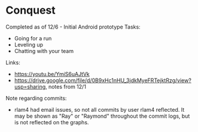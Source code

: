 # Conquest

Completed as of 12/6 - Initial Android prototype
Tasks:
 - Going for a run
 - Leveling up
 - Chatting with your team
 
Links:
 - https://youtu.be/YmiS6uAJtVk
 - https://drive.google.com/file/d/0B9xHc1nHU_3jdkMyeFRTejktRzg/view?usp=sharing, notes from 12/1


Note regarding commits:
- rlam4 had email issues, so not all commits by user rlam4 reflected. It may be shown as "Ray" or "Raymond" throughout the commit logs, but is not reflected on the graphs.
